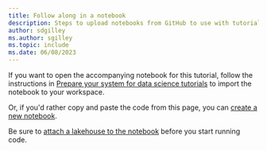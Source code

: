 ```yaml
---
title: Follow along in a notebook
description: Steps to upload notebooks from GitHub to use with tutorials.
author: sdgilley
ms.author: sgilley
ms.topic: include
ms.date: 06/08/2023
---
```


If you want to open the accompanying notebook for this tutorial, follow the instructions in [Prepare your system for data science tutorials](../tutorial-data-science-prepare-system.md#import-tutorial-notebooks) to import the notebook to your workspace.  

Or, if you'd rather copy and paste the code from this page, you can [create a new notebook](../../data-engineering/how-to-use-notebook.md#create-notebooks).

Be sure to [attach a lakehouse to the notebook](../tutorial-data-science-prepare-system.md#attach-a-lakehouse-to-the-notebooks) before you start running code.
